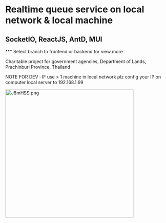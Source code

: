 # Realtime queue service on local network & local machine
## SocketIO, ReactJS, AntD, MUI

*** Select branch to frontend or backend for view more

Charitable project for government agencies, Department of Lands, Prachinburi Province, Thailand


NOTE FOR DEV :
IF use > 1 machine in local network 
plz config your IP on computer local server to 192.168.1.99


<img style="height: 400px;" src="https://sv1.picz.in.th/images/2023/01/15/J8mHSS.png" alt="J8mHSS.png" border="0" />
